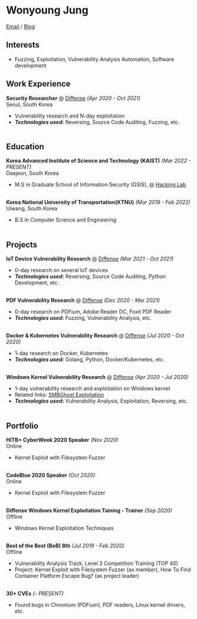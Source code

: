 # Wonyoung Jung
[Email](mailto:wonyoung.jung@kaist.ac.kr) / [Blog](https://nonetype.kr/)

## Interests
- Fuzzing, Exploitation, Vulnerability Analysis Automation, Software development

## Work Experience
**Security Researcher** @ [Diffense](https://diffense.com/) _(Apr 2020 - Oct 2021)_ <br>
Seoul, South Korea
  - Vulnerability research and N-day exploitation
  - **_Technologies used:_** Reversing, Source Code Auditing, Fuzzing, etc.
<br><br>

## Education
**Korea Advanced Institute of Science and Technology (KAIST)** _(Mar 2022 - PRESENT)_ <br>
Daejeon, South Korea
  - M.S in Graduate School of Information Security (GSIS), @ [Hacking Lab](https://kaist-hacking.github.io/)
<br><br>

**Korea National University of Transportation(KTNU)** _(Mar 2019 - Feb 2022)_ <br>
Uiwang, South Korea
  - B.S in Computer Science and Engineering
<br><br>

## Projects
**IoT Device Vulnerability Research** @ [Diffense](https://diffense.com/) _(Mar 2021 - Oct 2021)_ <br>
  - 0-day research on several IoT devices
  - **_Technologies used:_** Reversing, Source Code Auditing, Python Development, etc.
<br><br>

**PDF Vulnerability Research** @ [Diffense](https://diffense.com/) _(Dec 2020 - Mar 2021)_ <br>
  - 0-day research on PDFium, Adobe Reader DC, Foxit PDF Reader
  - **_Technologies used:_** Fuzzing, Vulnerability Analysis, etc.
<br><br>

**Docker & Kubernetes Vulnerability Research** @ [Diffense](https://diffense.com/) _(Jul 2020 - Oct 2020)_ <br>
  - 1-day research on Docker, Kubernetes
  - **_Technologies used:_** Golang, Python, Docker/Kubernetes, etc.
<br><br>

**Windows Kernel Vulnerability Research** @ [Diffense](https://diffense.com/) _(Apr 2020 - Jul 2020)_ <br>
  - 1-day vulnerability research and exploitation on Windows kernel
  - Related links: [SMBGhost Exploitation](https://web.archive.org/web/20201130040842/http://blog.diffense.co.kr/2020/09/24/SMBGhost.html)
  - **_Technologies used:_** Vulnerability Analysis, Exploitation, Reversing, etc.
<br><br>

## Portfolio
**HITB+ CyberWeek 2020 Speaker** _(Nov 2020)_ <br>
Online
  - Kernel Exploit with Filesystem Fuzzer
<br><br>

**CodeBlue 2020 Speaker** _(Oct 2020)_ <br>
Online
  - Kernel Exploit with Filesystem Fuzzer
<br><br>

**Diffense Windows Kernel Exploitation Taining - Trainer** _(Sep 2020)_ <br>
Offline
  - Windows Kernel Exploitation Techniques
<br><br>

**Best of the Best (BoB) 8th** _(Jul 2019 - Feb 2020)_ <br>
Offline
  - Vulnerability Analysis Track, Level 3 Competition Training (TOP 40)
  - Project: Kernel Exploit with Filesystem Fuzzer (as member), How To Find Container Platform Escape Bug? (as project leader)
<br><br>

**30+ CVEs** _(- PRESENT)_ <br>
  - Found bugs in Chromium (PDFium), PDF readers, Linux kernel drivers, etc.
<br><br>
